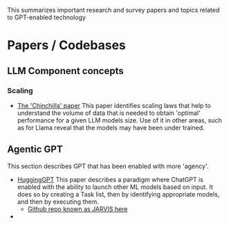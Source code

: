 This summarizes important research and survey papers and topics related to GPT-enabled technology

# Papers / Codebases

## LLM Component concepts
### Scaling
- [The 'Chinchilla' paper](https://arxiv.org/abs/2203.15556) This paper identifies scaling laws that help to understand the volume of data that is needed to obtain 'optimal' performance for a given LLM models size. Use of it in other areas, such as for Llama reveal that the models may have been under trained.

## Agentic GPT
This section describes GPT that has been enabled with more 'agency'.
- [HuggingGPT](https://arxiv.org/pdf/2303.17580.pdf) This paper describes a paradigm where ChatGPT is enabled with the ability to launch other ML models based on input. It does so by creating a Task list, then by identifying appropriate models, and then by executing them.
  - [Github repo known as JARVIS here](https://github.com/microsoft/JARVIS)
-  

